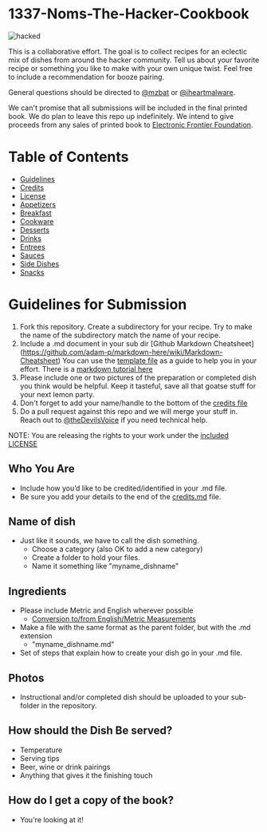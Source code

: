 # 1337-Noms-The-Hacker-Cookbook

![hacked](https://www.bitsmasher.net/tmp/hacked.jpeg)


This is a collaborative effort. The goal is to collect recipes for an eclectic mix of dishes from around the hacker community. Tell us about your favorite recipe or something you like to make with your own unique twist. Feel free to include a recommendation for booze pairing.

General questions should be directed to [@mzbat](https://twitter.com/mzbat) or [@iheartmalware](https://twitter.com/iheartmalware).

We can't promise that all submissions will be included in the final printed book. We do plan to leave this repo up indefinitely. We intend to give proceeds from any sales of printed book to [Electronic Frontier Foundation](https://supporters.eff.org/shop).

# Table of Contents

<div id="toc_container">
<ul class="toc">
<li><a href="#guide">Guidelines</a></li>
<li><a href="#crd">Credits</a></li>
<li><a href="#lic">License</a></li>
<li><a href="#app">Appetizers</a></li>
<li><a href="#brk">Breakfast</a></li>
<li><a href="#ckw">Cookware</a></li>
<li><a href="#des">Desserts</a></li>
<li><a href="#drk">Drinks</a></li>
<li><a href="#ent">Entrees</a></li>
<li><a href="#sau">Sauces</a></li>
<li><a href="#sid">Side Dishes</a></li>
<li><a href="#snk">Snacks</a></li>
</ul>
</div>

# <a name="guide">Guidelines for Submission</a>

1. Fork this repository. Create a subdirectory for your recipe. Try to make the name of the subdirectory match the name of your recipe.
2. Include a .md document in your sub dir [Github Markdown Cheatsheet] (https://github.com/adam-p/markdown-here/wiki/Markdown-Cheatsheet) You can use the [template file](https://github.com/theDevilsVoice/1337-Noms-The-Hacker-Cookbook/blob/master/template.md) as a guide to help you in your effort. There is a [markdown tutorial here](http://www.markdowntutorial.com/)
3. Please include one or two pictures of the preparation or completed dish you think would be helpful. Keep it tasteful, save all that goatse stuff for your next lemon party.
4. Don't forget to add your name/handle to the bottom of the [credits file](https://github.com/theDevilsVoice/1337-Noms-The-Hacker-Cookbook/blob/master/credits.md)
5. Do a pull request against this repo and we will merge your stuff in. Reach out to [@theDevilsVoice](https://twitter.com/thedevilsvoice) if you need technical help.

NOTE: You are releasing the rights to your work under the [included LICENSE](https://github.com/theDevilsVoice/1337-Noms-The-Hacker-Cookbook/blob/master/license.md)

## Who You Are

* Include how you’d like to be credited/identified in your .md file.
* Be sure you add your details to the end of the [credits.md](https://github.com/theDevilsVoice/1337-Noms-The-Hacker-Cookbook/blob/master/credits.md) file.

## Name of dish

* Just like it sounds, we have to call the dish something.
    * Choose a category (also OK to add a new category)
    * Create a folder to hold your files.
    * Name it something like "myname_dishname"

## Ingredients

* Please include Metric and English wherever possible
    * [Conversion to/from English/Metric Measurements](http://www.sciencemadesimple.com/volume_conversion.php)
* Make a file with the same format as the parent folder, but with the .md extension
    * "myname_dishname.md"
* Set of steps that explain how to create your dish go in your .md file.

## Photos

* Instructional and/or completed dish should be uploaded to your sub-folder in the repository.

## How should the Dish Be served?

* Temperature
* Serving tips
* Beer, wine or drink pairings
* Anything that gives it the finishing touch

## How do I get a copy of the book?

* You're looking at it!
